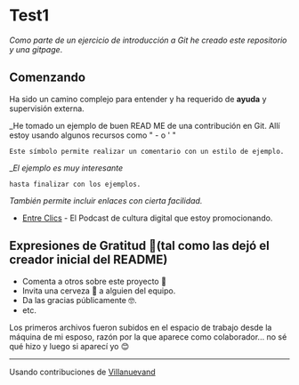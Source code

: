 # Test1
_Como parte de un ejercicio de introducción a Git he creado este repositorio y una gitpage_. 

## Comenzando 

Ha sido un camino complejo para entender y ha requerido de **ayuda** y supervisión externa. 

_He tomado un ejemplo de buen READ ME de una contribución en Git. Allí estoy usando algunos recursos como " - o ' "
```
Este símbolo permite realizar un comentario con un estilo de ejemplo. 
```
__El ejemplo es muy interesante_

```
hasta finalizar con los ejemplos. 
```
_También permite incluir enlaces con cierta facilidad._

* [Entre Clics](https://www.spreaker.com/show/entre-clics) - El Podcast de cultura digital que estoy promocionando. 

## Expresiones de Gratitud 🎁(tal como las dejó el creador inicial del README)

* Comenta a otros sobre este proyecto 📢
* Invita una cerveza 🍺 a alguien del equipo. 
* Da las gracias públicamente 🤓.
* etc.

Los primeros archivos fueron subidos en el espacio de trabajo desde la máquina de mi esposo, razón por la que aparece como colaborador... no sé qué hizo y luego si aparecí yo 😊

---
Usando contribuciones de [Villanuevand](https://github.com/Villanuevand) 
